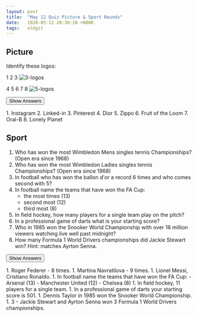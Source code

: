 ```yaml
---
layout: post
title:  "May 12 Quiz Picture & Sport Rounds"
date:   2020-05-12 20:30:28 +0000
tags:   oldgit
---
```


## Picture

Identify these logos:

1 2 3 ![3-logos]({{site.baseurl}}/assets/images/2020-05-12-logos-a.jpg)

4 5 6 7 8 ![5-logos]({{site.baseurl}}/assets/images/2020-05-12-logos-b.jpg)

<button class="answer-button">Show Answers</button>
<div class="hide" markdown="1">
1. Instagram
2. Linked-in
3. Pinterest
4. Dior
5. Zippo
6. Fruit of the Loom
7. Oral-B
8. Lonely Planet
</div>

## Sport

1. Who has won the most Wimbledon Mens singles tennis Championships? (Open era since 1968)
1. Who has won the most Wimbledon Ladies singles tennis Championships? (Open era since 1968) 
1. In football who has won the ballon d'or a record 6 times and who comes second with 5? 
1. In football name the teams that have won the FA Cup:
    - the most times (13)
    - second most (12)
    - third most (8)
1. In field hockey, how many players for a single team play on the pitch?
1. In a professional game of darts what is your starting score?
1. Who in 1985 won the Snooker World Championship with over 18 million viewers watching live well past midnight? 
1. How many Formula 1 World Drivers championships did Jackie Stewart win? Hint: matches Ayrton Senna.

<button class="answer-button">Show Answers</button>
<div class="hide" markdown="1">
1. Roger Federer - 8 times.
1. Martina Navratilova - 9 times.
1. Lionel Messi, Cristiano Ronaldo.
1. In football name the teams that have won the FA Cup:
    - Arsenal (13)
    - Manchester United (12)
    - Chelsea (8)
1. In field hockey, 11 players for a single team.
1. In a professional game of darts your starting score is 501.
1. Dennis Taylor in 1985 won the Snooker World Championship.
1. 3 - Jackie Stewart and Ayrton Senna won 3 Formula 1 World Drivers championships.
</div>

